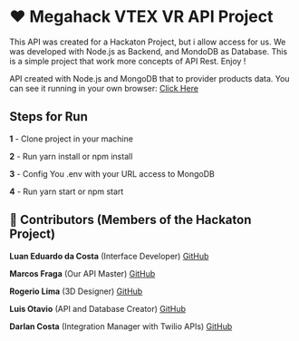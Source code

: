 # :heart: Megahack VTEX VR API Project

This API was created for a Hackaton Project, but i allow access for us.
We was developed with Node.js as Backend, and MondoDB as Database. This is a simple project that work more concepts of API Rest.
Enjoy !

API created with Node.js and MongoDB that to provider products data.
You can see it running in your own browser: [Click Here](https://hackthon-vr-ecommerce.web.app/)

## Steps for Run

**1** - Clone project in your machine

**2** - Run yarn install or npm install

**3** - Config You .env with your URL access to MongoDB

**4** - Run yarn start or npm start


## :man: Contributors (Members of the Hackaton Project)

**Luan Eduardo da Costa** (Interface Developer)
[GitHub](https://github.com/LuanEdCosta)

**Marcos Fraga** (Our API Master)
[GitHub](https://github.com/marcosjsfraga)

**Rogerio Lima** (3D Designer)
[GitHub](https://github.com/RogerioLimaDev)

**Luis Otavio** (API and Database Creator)
[GitHub](https://github.com/luisotavio756)

**Darlan Costa** (Integration Manager with Twilio APIs)
[GitHub](https://github.com/darlancostadev)
